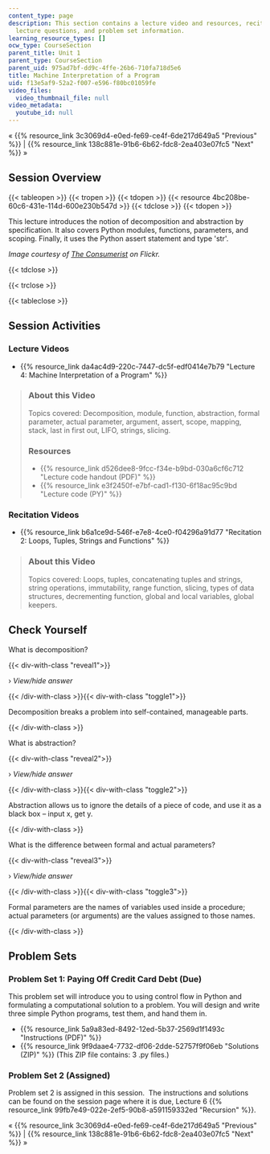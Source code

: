 ```yaml
---
content_type: page
description: This section contains a lecture video and resources, recitation video,
  lecture questions, and problem set information.
learning_resource_types: []
ocw_type: CourseSection
parent_title: Unit 1
parent_type: CourseSection
parent_uid: 975ad7bf-dd9c-4ffe-26b6-710fa718d5e6
title: Machine Interpretation of a Program
uid: f13e5af9-52a2-f007-e596-f80bc01059fe
video_files:
  video_thumbnail_file: null
video_metadata:
  youtube_id: null
---
```


« {{% resource_link 3c3069d4-e0ed-fe69-ce4f-6de217d649a5 "Previous" %}} | {{% resource_link 138c881e-91b6-6b62-fdc8-2ea403e07fc5 "Next" %}} »

Session Overview
----------------

{{< tableopen >}}
{{< tropen >}}
{{< tdopen >}}
{{< resource 4bc208be-60c6-431e-114d-600e230b547d >}}
{{< tdclose >}}
{{< tdopen >}}


This lecture introduces the notion of decomposition and abstraction by specification. It also covers Python modules, functions, parameters, and scoping. Finally, it uses the Python assert statement and type 'str'.

_Image courtesy of [The Consumerist](http://www.flickr.com/photos/consumerist/4406234952/) on Flickr._


{{< tdclose >}}

{{< trclose >}}

{{< tableclose >}}

Session Activities
------------------

### Lecture Videos

*   {{% resource_link da4ac4d9-220c-7447-dc5f-edf0414e7b79 "Lecture 4: Machine Interpretation of a Program" %}}

> ### About this Video
> 
> Topics covered: Decomposition, module, function, abstraction, formal parameter, actual parameter, argument, assert, scope, mapping, stack, last in first out, LIFO, strings, slicing.
> 
> ### Resources
> 
> *   {{% resource_link d526dee8-9fcc-f34e-b9bd-030a6cf6c712 "Lecture code handout (PDF)" %}}
> *   {{% resource_link e3f2450f-e7bf-cad1-f130-6f18ac95c9bd "Lecture code (PY)" %}}

### Recitation Videos

*   {{% resource_link b6a1ce9d-546f-e7e8-4ce0-f04296a91d77 "Recitation 2: Loops, Tuples, Strings and Functions" %}}

> ### About this Video
> 
> Topics covered: Loops, tuples, concatenating tuples and strings, string operations, immutability, range function, slicing, types of data structures, decrementing function, global and local variables, global keepers.

Check Yourself
--------------

What is decomposition?

{{< div-with-class "reveal1">}}

› _View/hide answer_

{{< /div-with-class >}}{{< div-with-class "toggle1">}}

Decomposition breaks a problem into self-contained, manageable parts.

{{< /div-with-class >}}

What is abstraction?

{{< div-with-class "reveal2">}}

› _View/hide answer_

{{< /div-with-class >}}{{< div-with-class "toggle2">}}

Abstraction allows us to ignore the details of a piece of code, and use it as a black box – input x, get y.

{{< /div-with-class >}}

What is the difference between formal and actual parameters?

{{< div-with-class "reveal3">}}

› _View/hide answer_

{{< /div-with-class >}}{{< div-with-class "toggle3">}}

Formal parameters are the names of variables used inside a procedure; actual parameters (or arguments) are the values assigned to those names.

{{< /div-with-class >}}

Problem Sets
------------

### Problem Set 1: Paying Off Credit Card Debt (Due)

This problem set will introduce you to using control flow in Python and formulating a computational solution to a problem. You will design and write three simple Python programs, test them, and hand them in.

*   {{% resource_link 5a9a83ed-8492-12ed-5b37-2569d1f1493c "Instructions (PDF)" %}}
*   {{% resource_link 9f9daae4-7732-df06-2dde-52757f9f06eb "Solutions (ZIP)" %}} (This ZIP file contains: 3 .py files.)

### Problem Set 2 (Assigned)

Problem set 2 is assigned in this session.  The instructions and solutions can be found on the session page where it is due, Lecture 6 {{% resource_link 99fb7e49-022e-2ef5-90b8-a591159332ed "Recursion" %}}.

« {{% resource_link 3c3069d4-e0ed-fe69-ce4f-6de217d649a5 "Previous" %}} | {{% resource_link 138c881e-91b6-6b62-fdc8-2ea403e07fc5 "Next" %}} »
